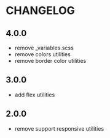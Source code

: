 # CHANGELOG

## 4.0.0

- remove \_variables.scss
- remove colors utilities
- remove border color utilities

## 3.0.0

- add flex utilities

## 2.0.0

- remove support responsive utilities
